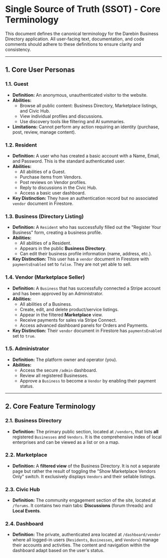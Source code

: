 # Single Source of Truth (SSOT) - Core Terminology

This document defines the canonical terminology for the Darebin Business Directory application. All user-facing text, documentation, and code comments should adhere to these definitions to ensure clarity and consistency.

---

## 1. Core User Personas

### 1.1. Guest
- **Definition:** An anonymous, unauthenticated visitor to the website.
- **Abilities:**
    - Browse all public content: Business Directory, Marketplace listings, and Civic Hub.
    - View individual profiles and discussions.
    - Use discovery tools like filtering and AI summaries.
- **Limitations:** Cannot perform any action requiring an identity (purchase, post, review, manage content).

### 1.2. Resident
- **Definition:** A user who has created a basic account with a Name, Email, and Password. This is the standard authenticated user.
- **Abilities:**
    - All abilities of a Guest.
    - Purchase items from Vendors.
    - Post reviews on Vendor profiles.
    - Reply to discussions in the Civic Hub.
    - Access a basic user dashboard.
- **Key Distinction:** They have an authentication record but no associated `vendor` document in Firestore.

### 1.3. Business (Directory Listing)
- **Definition:** A `Resident` who has successfully filled out the "Register Your Business" form, creating a business profile.
- **Abilities:**
    - All abilities of a Resident.
    - Appears in the public **Business Directory**.
    - Can edit their business profile information (name, address, etc.).
- **Key Distinction:** This user has a `vendor` document in Firestore with `paymentsEnabled` set to `false`. They are not yet able to sell.

### 1.4. Vendor (Marketplace Seller)
- **Definition:** A `Business` that has successfully connected a Stripe account and has been approved by an Administrator.
- **Abilities:**
    - All abilities of a Business.
    - Create, edit, and delete product/service listings.
    - Appear in the filtered **Marketplace** view.
    - Receive payments for sales via Stripe Connect.
    - Access advanced dashboard panels for Orders and Payments.
- **Key Distinction:** Their `vendor` document in Firestore has `paymentsEnabled` set to `true`.

### 1.5. Administrator
- **Definition:** The platform owner and operator (you).
- **Abilities:**
    - Access the secure `/admin` dashboard.
    - Review all registered Businesses.
    - Approve a `Business` to become a `Vendor` by enabling their payment status.

---

## 2. Core Feature Terminology

### 2.1. Business Directory
- **Definition:** The primary public section, located at `/vendors`, that lists **all** registered `Businesses` and `Vendors`. It is the comprehensive index of local enterprises and can be viewed as a list or on a map.

### 2.2. Marketplace
- **Definition:** A **filtered view** of the Business Directory. It is not a separate page but rather the result of toggling the "Show Marketplace Vendors Only" switch. It exclusively displays `Vendors` and their sellable listings.

### 2.3. Civic Hub
- **Definition:** The community engagement section of the site, located at `/forums`. It contains two main tabs: **Discussions** (forum threads) and **Local Events**.

### 2.4. Dashboard
- **Definition:** The private, authenticated area located at `/dashboard/vendor` where all logged-in users (`Residents`, `Businesses`, and `Vendors`) manage their accounts and activities. The content and navigation within the dashboard adapt based on the user's status.
